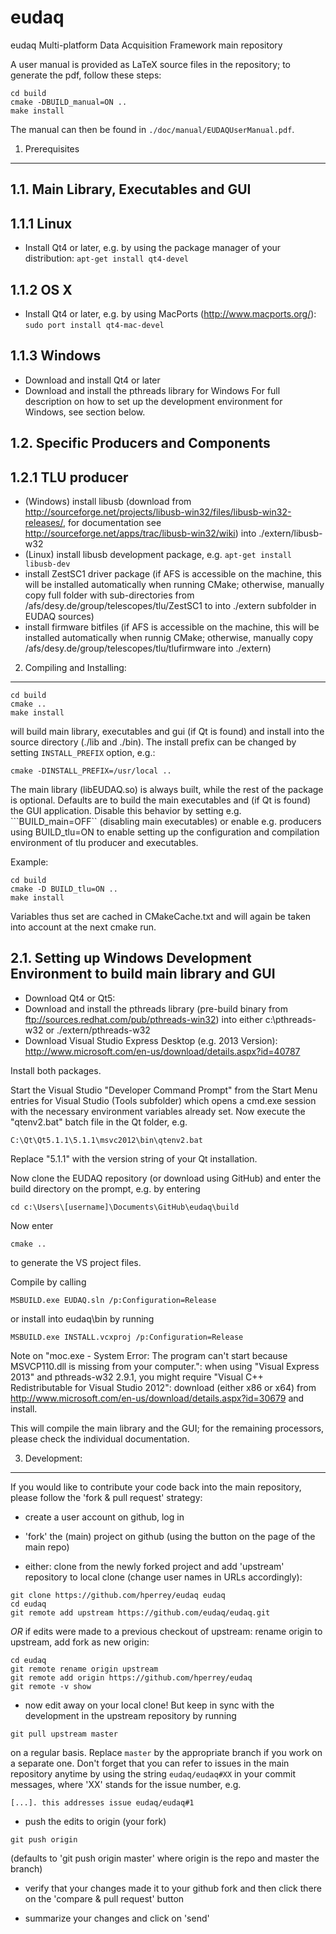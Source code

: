 eudaq
=====

eudaq Multi-platform Data Acquisition Framework main repository

A user manual is provided as LaTeX source files in the repository; to generate the pdf, follow these steps:
```
cd build
cmake -DBUILD_manual=ON ..
make install
```
The manual can then be found in ```./doc/manual/EUDAQUserManual.pdf```.

1. Prerequisites
----------------

1.1. Main Library, Executables and GUI
--------------------------------------

1.1.1 Linux
------------------
- Install Qt4 or later, e.g. by using the package manager of your distribution: ```apt-get install qt4-devel```

1.1.2 OS X
------------------
- Install Qt4 or later, e.g. by using MacPorts (http://www.macports.org/): ```sudo port install qt4-mac-devel```


1.1.3 Windows
------------------
- Download and install Qt4 or later
- Download and install the pthreads library for Windows
For full description on how to set up the development environment for Windows, see section below.


1.2. Specific Producers and Components
--------------------------------------

1.2.1 TLU producer
------------------
- (Windows) install libusb (download from http://sourceforge.net/projects/libusb-win32/files/libusb-win32-releases/, for documentation see http://sourceforge.net/apps/trac/libusb-win32/wiki) into ./extern/libusb-w32
- (Linux) install libusb development package, e.g. ```apt-get install libusb-dev```
- install ZestSC1 driver package (if AFS is accessible on the machine, this will be installed automatically when running CMake; otherwise, manually copy full folder with sub-directories from /afs/desy.de/group/telescopes/tlu/ZestSC1 to into ./extern subfolder in EUDAQ sources)
- install firmware bitfiles (if AFS is accessible on the machine, this will be installed automatically when runnig CMake; otherwise, manually copy /afs/desy.de/group/telescopes/tlu/tlufirmware into ./extern)


2. Compiling and Installing:
------------------------
```
cd build
cmake ..
make install
```

will build main library, executables and gui (if Qt is found) and install into the source directory (./lib and ./bin). The install prefix can be changed by setting ```INSTALL_PREFIX``` option, e.g.:

```
cmake -DINSTALL_PREFIX=/usr/local ..
```

The main library (libEUDAQ.so) is always built, while the rest of the
package is optional. Defaults are to build the main executables and
(if Qt is found) the GUI application. Disable this behavior by setting
e.g. ```BUILD_main=OFF`` (disabling main executables) or enable
e.g. producers using BUILD_tlu=ON to enable setting up the
configuration and compilation environment of tlu producer and
executables.

Example:
```
cd build
cmake -D BUILD_tlu=ON ..
make install
```
Variables thus set are cached in CMakeCache.txt and will again be taken into account at the next cmake run.


2.1. Setting up Windows Development Environment to build main library and GUI
-----------------------------------------------------------------------------
- Download Qt4 or Qt5:
- Download and install the pthreads library (pre-build binary from ftp://sources.redhat.com/pub/pthreads-win32) into either c:\pthreads-w32 or ./extern/pthreads-w32
- Download Visual Studio Express Desktop (e.g. 2013 Version): http://www.microsoft.com/en-us/download/details.aspx?id=40787

Install both packages.

Start the Visual Studio "Developer Command Prompt" from the Start Menu entries for Visual Studio (Tools subfolder) which opens a cmd.exe session with the necessary environment variables already set. Now execute the "qtenv2.bat" batch file in the Qt folder, e.g.
```
C:\Qt\Qt5.1.1\5.1.1\msvc2012\bin\qtenv2.bat
```
Replace "5.1.1" with the version string of your Qt installation.

Now clone the EUDAQ repository (or download using GitHub) and enter the build directory on the prompt, e.g. by entering
```
cd c:\Users\[username]\Documents\GitHub\eudaq\build
```
Now enter

```
cmake ..
```

to generate the VS project files.

Compile by calling

```
MSBUILD.exe EUDAQ.sln /p:Configuration=Release
```

or install into eudaq\bin by running

```
MSBUILD.exe INSTALL.vcxproj /p:Configuration=Release
```

Note on "moc.exe - System Error: The program can't start because MSVCP110.dll is missing from your computer.": when using "Visual Express 2013" and pthreads-w32 2.9.1, you might require "Visual C++ Redistributable for Visual Studio 2012": download (either x86 or x64) from http://www.microsoft.com/en-us/download/details.aspx?id=30679 and install.

This will compile the main library and the GUI; for the remaining processors, please check the individual documentation.

3. Development:
-----------

If you would like to contribute your code back into the main repository, please follow the 'fork & pull request' strategy:

* create a user account on github, log in
* 'fork' the (main) project on github (using the button on the page of the main repo)

* either: clone from the newly forked project and add 'upstream' repository to local clone (change user names in URLs accordingly):
```
git clone https://github.com/hperrey/eudaq eudaq
cd eudaq
git remote add upstream https://github.com/eudaq/eudaq.git
```
_OR_ if edits were made to a previous checkout of upstream: rename origin to upstream, add fork as new origin:
```
cd eudaq
git remote rename origin upstream
git remote add origin https://github.com/hperrey/eudaq
git remote -v show
```
* now edit away on your local clone! But keep in sync with the development in the upstream repository by running
```
git pull upstream master
```
on a regular basis. Replace ```master``` by the appropriate branch if you work on a separate one.
Don't forget that you can refer to issues in the main repository anytime by using the string ```eudaq/eudaq#XX``` in your commit messages, where 'XX' stands for the issue number, e.g.
```
[...]. this addresses issue eudaq/eudaq#1
```

* push the edits to origin (your fork)
```
git push origin
```
(defaults to 'git push origin master' where origin is the repo and master the branch)

* verify that your changes made it to your github fork and then click there on the 'compare & pull request' button

* summarize your changes and click on 'send' 
